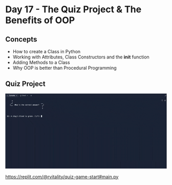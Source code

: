 # Day 17 - The Quiz Project & The Benefits of OOP

## Concepts

-   How to create a Class in Python
-   Working with Attributes, Class Constructors and the **init** function
-   Adding Methods to a Class
-   Why OOP is better than Procedural Programming

## Quiz Project

![day17](quiz-game-oop.gif)

https://replit.com/@rvitality/quiz-game-start#main.py
